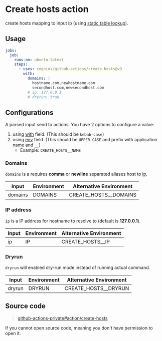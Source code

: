 # Create hosts action

create hosts mapping to input ip (using [static table lookup][static-table-lookup-url]).

[static-table-lookup-url]: https://www.man7.org/linux/man-pages/man5/hosts.5.html

## Usage

```yaml
jobs:
  job:
    runs-on: ubuntu-latest
    steps:
      - uses: cognius/github-actions/create-hosts@v3
        with:
          domains: |
            hostname.com,newhostname.com
            secondhost.com,newsecondhost.com
          # ip: 127.0.0.1
          # dryrun: true
```

## Configurations

A parsed input send to actions. You have 2 options to configure a value:

1. using [with][steps-with-url] field. (This should be `kebab-case`)
2. using [env][steps-env-url] field. (This should be `UPPER_CASE` and prefix with application name and `__`)
   - Example: `CREATE_HOSTS__NAME`

[steps-with-url]: https://docs.github.com/en/actions/using-workflows/workflow-syntax-for-github-actions#jobsjob_idstepswith
[steps-env-url]: https://docs.github.com/en/actions/using-workflows/workflow-syntax-for-github-actions#jobsjob_idstepsenv

### Domains

`domains` is a requires **comma** or **newline** separated aliases host to [ip](#ip-address).

| Input   | Environment | Alternative Environment |
| ------- | ----------- | ----------------------- |
| domains | DOMAINS     | CREATE_HOSTS\_\_DOMAINS |

### IP address

`ip` is a IP address for hostname to resolve to (default is **127.0.0.1**).

| Input | Environment | Alternative Environment |
| ----- | ----------- | ----------------------- |
| ip    | IP          | CREATE_HOSTS\_\_IP      |

### Dryrun

`dryrun` will enabled dry-run mode instead of running actual command.

| Input  | Environment | Alternative Environment |
| ------ | ----------- | ----------------------- |
| dryrun | DRYRUN      | CREATE_HOSTS\_\_DRYRUN  |

## Source code

> [github-actions-private#action/create-hosts][source-code-url]

If you cannot open source code, meaning you don't have permission to open it.

[source-code-url]: https://github.com/cognius/github-actions-private/tree/main/actions/src/create-hosts
